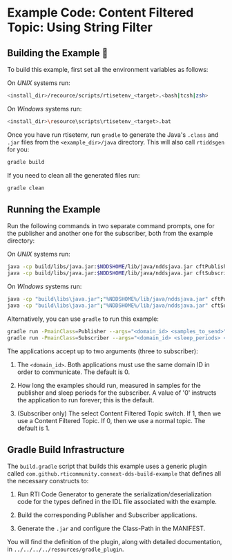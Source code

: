 # Example Code: Content Filtered Topic: Using String Filter

## Building the Example :wrench:

To build this example, first set all the environment variables as follows:

On *UNIX* systems run:

```sh
<install_dir>/recource/scripts/rtisetenv_<target>.<bash|tcsh|zsh>
```

On *Windows* systems run:

```sh
<install_dir>\resource\scripts\rtisetenv_<target>.bat
```

Once you have run rtisetenv, run `gradle` to generate the Java's `.class`
and `.jar` files from the `<example_dir>/java` directory. This will also call
`rtiddsgen` for you:

```sh
gradle build
```

If you need to clean all the generated files run:

```sh
gradle clean
```

## Running the Example

Run the following commands in two separate command prompts, one for the
publisher and another one for the subscriber, both from the example directory:

On *UNIX* systems run:

```sh
java -cp build/libs/java.jar:$NDDSHOME/lib/java/nddsjava.jar cftPublisher <domain_id> <samples_to_send>
java -cp build/libs/java.jar:$NDDSHOME/lib/java/nddsjava.jar cftSubscriber <domain_id> <sleep_periods> <select_cft>
```

On *Windows* systems run:

```sh
java -cp "build\libs\java.jar";"%NDDSHOME%/lib/java/nddsjava.jar" cftPublisher <domain_id> <samples_to_send>
java -cp "build\libs\java.jar";"%NDDSHOME%/lib/java/nddsjava.jar" cftSubscriber <domain_id> <sleep_periods> <select_cft>
```

Alternatively, you can use `gradle` to run this example:

```sh
gradle run -PmainClass=Publisher --args="<domain_id> <samples_to_send>"
gradle run -PmainClass=Subscriber --args="<domain_id> <sleep_periods> <select_cft>"
```

The applications accept up to two arguments (three to subscriber):

1.  The `<domain_id>`. Both applications must use the same domain ID in
order to communicate. The default is 0.

2.  How long the examples should run, measured in samples for the publisher and
sleep periods for the subscriber. A value of '0' instructs the application to
run forever; this is the default.

3.  (Subscriber only) The select Content Filtered Topic switch. If 1, then we
use a Content Filtered Topic. If 0, then we use a normal topic.
The default is 1.

## Gradle Build Infrastructure

The `build.gradle` script that builds this example uses a generic plugin called
`com.github.rticommunity.connext-dds-build-example` that defines all the
necessary constructs to:

1.  Run RTI Code Generator to generate the serialization/deserialization code
for the types defined in the IDL file associated with the example.

2.  Build the corresponding Publisher and Subscriber applications.

3.  Generate the `.jar` and configure the Class-Path in the MANIFEST.

You will find the definition of the plugin, along with detailed
documentation, in `../../../../resources/gradle_plugin`.
